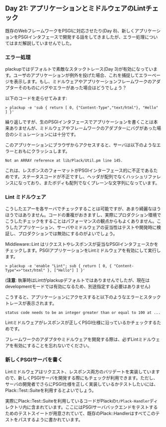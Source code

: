 ## Day 21: アプリケーションとミドルウェアのLintチェック

既存のWebフレームワークをPSGIに対応させたり(Day 8)、新しくアプリケーションをPSGIインタフェースで開発する話をしてきましたが、エラー処理についてはまだ解説していませんでした。

### エラー処理

plackupではデフォルトで素敵なスタックトレース(Day 3)が有効になっています。ユーザのアプリケーションが例外を投げた場合、これを捕捉してエラーページを表示します。もし、ミドルウェアやアプリケーションフレームワークのアダプターそのものにバグやエラーがあった場合はどうでしょう？

以下のコードを走らせてみます:

    > plackup -e 'sub { return [ 0, {"Content-Type","text/html"}, "Hello" ] }'

繰り返しですが、生のPSGIインタフェースでアプリケーションを書くことは本来ありませんが、ミドルウェアやフレームワークのアダプターにバグがあった場合のシミュレーションには十分です。

このアプリケーションにブラウザからアクセスすると、サーバは以下のようなエラーとおもにクラッシュします。

    Not an ARRAY reference at lib/Plack/Util.pm line 145.

これは、レスポンスのフォーマットがPSGIインターフェース的に不正であるためです。ステータスコードが不正ですし、ヘッダが配列でなくハッシュリファレンスになっており、またボディも配列でなくプレーンな文字列になっています。

### Lint ミドルウェア

こうしたエアーを各サーバでチェックすることは可能ですが、あまり綺麗なほうほうではありません。コードの重複がおきますし、実際にプロダクション環境でこうしたチェックをすることはパフォーマンスの観点からもよくありません。こうしたアプリケーション、サーバやミドルウェアの妥当性はテストや開発時に検証し、プロダクションでは無効にするのがよいでしょう。

Middleware::Lint はリクエストやレスポンスが妥当なPSGIインタフェースかをチェックします。PSGIアプリケーションをLintミドルウェアを有効にして実行します。

    > plackup -e 'enable "Lint"; sub { return [ 0, { "Content-Type"=>"text/html" }, ["Hello"] ] }'

(**注意**: 執筆時はLintがplackupデフォルトではありませんでしたが、現在はdevelopmentモードでは有効になるため、別途指定する必要はありません)

こうすると、アプリケーションにアクセスすると以下のようなエラーとスタックトレースが表示されます。

    status code needs to be an integer greater than or equal to 100 at ...

Lintミドルウェアがレスポンスが正しくPSGI仕様に沿っているかチェックするためです。

フレームワークのアダプタやミドルウェアを開発する際は、必ずLintミドルウェアを有効にすることを忘れないでください。

### 新しくPSGIサーバを書く

Lintミドルウェアはリクエスト、レスポンス両方のバリデートを実装していますので、新しくPSGIサーバを開発する際にもチェックが利用できます。ただし、サーバの開発者でさらにPSGI仕様を正しく実装しているかテストしたいには、Plack::Test::Suiteを利用するとよいでしょう。

実際にPlack::Test::Suiteを利用しているコードがPlackの`t/Plack-Handler`ディレクトリ内に含まれています。ここにはPSGIサーババックエンドをテストするためのテストスイートが用意されていて、既存のPlack::Handlerはすべてこのテストをパスするように書かれています。
